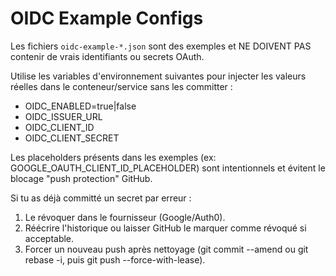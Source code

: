 OIDC Example Configs
====================

Les fichiers `oidc-example-*.json` sont des exemples et NE DOIVENT PAS contenir de vrais identifiants ou secrets OAuth.

Utilise les variables d'environnement suivantes pour injecter les valeurs réelles dans le conteneur/service sans les committer :

  - OIDC_ENABLED=true|false
  - OIDC_ISSUER_URL
  - OIDC_CLIENT_ID
  - OIDC_CLIENT_SECRET

Les placeholders présents dans les exemples (ex: GOOGLE_OAUTH_CLIENT_ID_PLACEHOLDER) sont intentionnels et évitent le blocage "push protection" GitHub.

Si tu as déjà committé un secret par erreur :
 1. Le révoquer dans le fournisseur (Google/Auth0).
 2. Réécrire l'historique ou laisser GitHub le marquer comme révoqué si acceptable.
 3. Forcer un nouveau push après nettoyage (git commit --amend ou git rebase -i, puis git push --force-with-lease).
